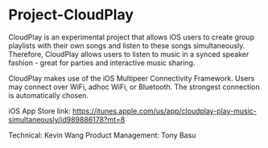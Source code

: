 # Project-CloudPlay

CloudPlay is an experimental project that allows iOS users to create group playlists with their own songs and listen to these songs simultaneously. Therefore, CloudPlay allows users to listen to music in a synced speaker fashion - great for parties and interactive music sharing. 

CloudPlay makes use of the iOS Multipeer Connectivity Framework. Users may connect over WiFi, adhoc WiFi, or Bluetooth. The strongest connection is automatically chosen. 

iOS App Store link: https://itunes.apple.com/us/app/cloudplay-play-music-simultaneously/id989886178?mt=8

Technical: Kevin Wang
Product Management: Tony Basu
